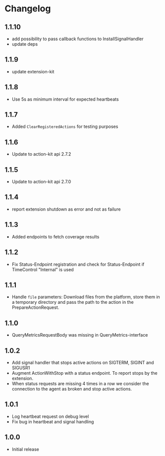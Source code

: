 # Changelog

## 1.1.10

- add possibility to pass callback functions to InstallSignalHandler
- update deps

## 1.1.9

- update extension-kit

## 1.1.8

- Use 5s as minimum interval for expected heartbeats

## 1.1.7

- Added `ClearRegisteredActions` for testing purposes

## 1.1.6

- Update to action-kit api 2.7.2

## 1.1.5

- Update to action-kit api 2.7.0

## 1.1.4

- report extension shutdown as error and not as failure

## 1.1.3

- Added endpoints to fetch coverage results

## 1.1.2
 
- Fix Status-Endpoint registration and check for Status-Endpoint if TimeControl "Internal" is used

## 1.1.1

- Handle `file` parameters: Download files from the platform, store them in a temporary directory and pass the path to the action in the PrepareActionRequest.

## 1.1.0

- QueryMetricsRequestBody was missing in QueryMetrics-interface

## 1.0.2

- Add signal handler that stops active actions on SIGTERM, SIGINT and SIGUSR1
- Augment ActionWithStop with a status endpoint. To report stops by the extension.
- When status requests are missing 4 times in a row we consider the connection to the agent as broken and stop active actions.

## 1.0.1

- Log heartbeat request on debug level
- Fix bug in heartbeat and signal handling


## 1.0.0

- Initial release

